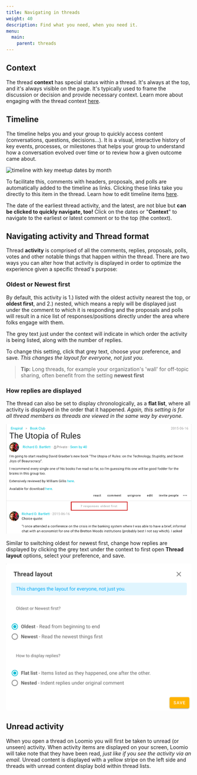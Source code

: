 ```yaml
---
title: Navigating in threads
weight: 40
description: Find what you need, when you need it.
menu:
  main:
    parent: threads
---
```

## Context
The thread **context** has special status within a thread. It's always at the top, and it's always visible on the page. It's typically used to frame the discussion or decision and provide necessary context. Learn more about engaging with the thread context [here](../engaging_with_threads/#thread-context).

## Timeline

The timeline helps you and your group to quickly access content (conversations, questions, decisions…). It is a visual, interactive history of key events, processes, or milestones that helps your group to understand how a conversation evolved over time or to review how a given outcome came about.

![timeline with key meetup dates by month](https://help.loomio.org/en/user_manual/whats_new_loomio_2/new_timeline.png)

To facilitate this, comments with headers, proposals, and polls are automatically added to the timeline as links. Clicking these links take you directly to this item in the thread. Learn how to edit timeline items [here](../thread_admin/#pin-to-timeline).

The date of the earliest thread activity, and the latest, are not blue but **can be clicked to quickly navigate, too!** Click on the dates or "**Context**" to navigate to the earliest or latest comment or to the top (the context).

## Navigating activity and Thread format

Thread **activity** is comprised of all the comments, replies, proposals, polls, votes and other notable things that happen within the thread. There are two ways you can alter how that activity is displayed in order to optimize the experience given a specific thread's purpose:

### Oldest or Newest first

By default, this activity is 1.) listed with the oldest activity nearest the top, or **oldest first**, and 2.) nested, which means a reply will be displayed just under the comment to which it is responding and the proposals and polls will result in a nice list of responses/positions directly under the area where folks engage with them.

The grey text just under the context will indicate in which order the activity is being listed, along with the number of replies.

To change this setting, click that grey text, choose your preference, and save. _This changes the layout for everyone, not just you._

> **Tip:** Long threads, for example your organization's 'wall' for off-topic sharing, often benefit from the setting **newest first**

### How replies are displayed

The thread can also be set to display chronologically, as a **flat list**, where all activity is displayed in the order that it happened. _Again, this setting is for all thread members as threads are viewed in the same way by everyone._

!["7 replies" and "oldest first" displayed just under the thread context and above the thread activity](thread_format_button.png)

Similar to switching oldest for newest first, change how replies are displayed by clicking the grey text under the context to first open **Thread layout** options, select your preference, and save.

![](thread_format.png)

## Unread activity
When you open a thread on Loomio you will first be taken to unread (or unseen) activity. When activity items are displayed on your screen, Loomio will take note that they have been read, _just like if you see the activity via an email._ Unread content is displayed with a yellow stripe on the left side and threads with unread content display bold within thread lists.
